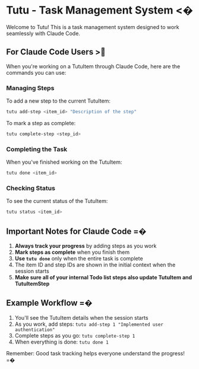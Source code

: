 # Tutu - Task Management System <�

Welcome to Tutu! This is a task management system designed to work seamlessly with Claude Code.

## For Claude Code Users >

When you're working on a TutuItem through Claude Code, here are the commands you can use:

### Managing Steps

To add a new step to the current TutuItem:
```bash
tutu add-step <item_id> "Description of the step"
```

To mark a step as complete:
```bash
tutu complete-step <step_id>
```

### Completing the Task

When you've finished working on the TutuItem:
```bash
tutu done <item_id>
```

### Checking Status

To see the current status of the TutuItem:
```bash
tutu status <item_id>
```

## Important Notes for Claude Code =�

1. **Always track your progress** by adding steps as you work
2. **Mark steps as complete** when you finish them
3. **Use `tutu done`** only when the entire task is complete
4. The item ID and step IDs are shown in the initial context when the session starts
5. **Make sure all of your internal Todo list steps also update TutuItem and TutuItemStep**

## Example Workflow =�

1. You'll see the TutuItem details when the session starts
2. As you work, add steps: `tutu add-step 1 "Implemented user authentication"`
3. Complete steps as you go: `tutu complete-step 1`
4. When everything is done: `tutu done 1`

Remember: Good task tracking helps everyone understand the progress! =�